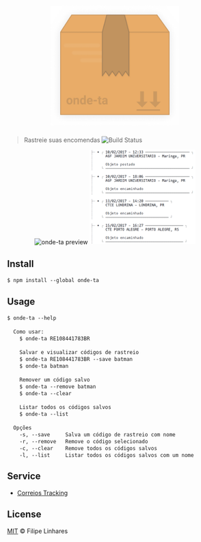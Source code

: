 <h1 align="center">
  <img src="images/logo.png" alt="onde-ta" width="300" />
</h1>

> Rastreie suas encomendas
![Build Status](https://travis-ci.org/filipelinhares/onde-ta.svg?branch=master)

<p align="center">
  <img src="images/preview.gif"  alt="onde-ta preview" width="49%" />
  <img src="images/output-example.png"  alt="onde-ta output preview" width="49%" />
</p>

## Install
```
$ npm install --global onde-ta
```

## Usage
```
$ onde-ta --help

  Como usar:
    $ onde-ta RE108441783BR

    Salvar e visualizar códigos de rastreio
    $ onde-ta RE108441783BR --save batman
    $ onde-ta batman

    Remover um código salvo
    $ onde-ta --remove batman
    $ onde-ta --clear

    Listar todos os códigos salvos
    $ onde-ta --list

  Opções
    -s, --save     Salva um código de rastreio com nome
    -r, --remove   Remove o código selecionado
    -c, --clear    Remove todos os códigos salvos
    -l, --list     Listar todos os códigos salvos com um nome
```

## Service
- [Correios Tracking](https://github.com/filipelinhares/correios-tracking)

## License
[MIT](LICENSE.md) © Filipe Linhares
